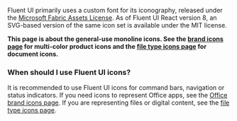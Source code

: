 Fluent UI primarily uses a custom font for its iconography, released under the [Microsoft Fabric Assets License](https://aka.ms/fluentui-assets-license). As of Fluent UI React version 8, an SVG-based version of the same icon set is available under the MIT license.

**This page is about the general-use monoline icons. See the [brand icons page](#/styles/web/office-brand-icons) for multi-color product icons and the [file type icons page](#/styles/web/file-type-icons) for document icons.**

### When should I use Fluent UI icons?

It is recommended to use Fluent UI icons for command bars, navigation or status indicators. If you need icons to represent Office apps, see the [Office brand icons page](#/styles/web/office-brand-icons). If you are representing files or digital content, see the [file type icons page](#/styles/web/file-type-icons).
